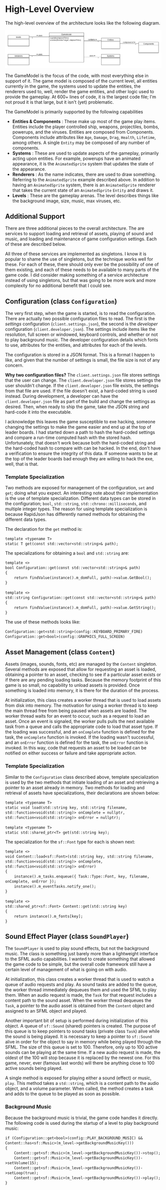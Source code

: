 # High-Level Overview

The high-level overview of the architecture looks like the following diagram.

![High Level Overview](https://github.com/ProfPorkins/Coronavirus-NanoForce/blob/trunk/docs/images/High-Level-Overview.png)

The GameModel is the focus of the code, with most everything else in support of it.  The game model is composed of the current level, all entities currently in the game, the systems used to update the entities, the renderers used to, well, render the game entities, and other logic used to provide the gameplay.  At 600+ lines of code, it is the largest code file; I'm not proud it is that large, but it isn't (yet) problematic.

The GameModel is primarily supported by the following capabilities

* **Entities & Components** : These make up most of the game play items.  Entities include the player controlled ship, weapons, projectiles, bombs, powerups, and the viruses.  Entities are composed from Components.  Components include attributes like `Age`, `Damage`, `Drag`, `Health`, `Lifetime`, among others.  A single `Entity` may be composed of any number of components.
* **Systems** : These are used to update aspects of the gameplay, primarily acting upon entities.  For example, powerups have an animated appearance, it is the `AnimatedSprite` system that updates the state of the appearance.
* **Renderers** : As the name indicates, there are used to draw something.  Referring to the `AnimatedSprite` example described above.  In addition to having an `AnimatedSprite` system, there is an `AnimatedSprite` renderer that takes the current state of an `AnimatedSprite` `Entity` and draws it.
* **Levels** : These are the gameplay arenas.  The level describes things like the background image, size, music, max viruses, etc.

## Additional Support

There are three additional pieces to the overall architecture.  The are services to support loading and retrieval of assets, playing of sound and music, and loading and maintenance of game configuration settings.  Each of these are described below.

All three of these services are implemented as singletons.  I know it is popular to shame the use of singletons, but the technique works well for these.  For each of these, there should only ever be the possibility of one of them existing, and each of these needs to be available to many parts of the game code.  I did consider making something of a service architecture instead of using singletons, but that was going to be more work and more complexity for no additional benefit that I could see.

## Configuration (class `Configuration`)

The very first step, when the game is started, is to read the configuration.  There are actually two possible configuration files to read.  The first is the _settings_ configuration (`client.settings.json`), the second is the _developer_ configuration (`client.developer.json`).  The settings include items like the resolution, full screen or windowed, keyboard controls, and whether or not to play background music.  The developer configuration details which fonts to use, attributes for the entities, and attributes for each of the levels.

The configuration is stored in a JSON format.  This is a format I happen to like, and given that the number of settings is small, the file size is not of any concern.

**Why two configuration files?** The `client.settings.json` file stores settings that the user can change.  The `client.developer.json` file stores settings the user shouldn't change.  If the `client.developer.json` file exists, the settings from that file are used.  If the file doesn't exist, a hard-coded string is used instead.  During development, a developer can have the `client.developer.json` file as part of the build and change the settings as desired.  Then, when ready to ship the game, take the JSON string and hard-code it into the executable.

I acknowledge this leaves the game susceptible to exe hacking, someone changing the settings to make the game easier and end up at the top of leader boards.  I had started down a path to hash the hard-coded settings and compare a run-time computed hash with the stored hash.  Unfortunately, that doesn't work because both the hard-coded string and the hard-coded hash to compare with can be hacked.  In the end, don't have a verification to ensure the integrity of this data.  If someone wants to be at the top of the leader boards bad enough they are willing to hack the exe, well, that is that.

### Template Specialization

Two methods are exposed for management of the configuration, `set` and `get`; doing what you expect.  An interesting note about their implementation is the use of template specialization.  Different data types can be stored in the configuration; `bool`, `std::string`, `std::chrono::milliseconds`, and multiple integer types.  The reason for using template specialization is because RapidJson has differently named methods for obtaining the different data types.

The declaration for the `get` method is:

    template <typename T>
    static T get(const std::vector<std::string>& path);

The specializations for obtaining a `bool` and `std::string` are:

    template <>
    bool Configuration::get(const std::vector<std::string>& path)
    {
        return findValue(instance().m_domFull, path)->value.GetBool();
    }

    template <>
    std::string Configuration::get(const std::vector<std::string>& path)
    {
        return findValue(instance().m_domFull, path)->value.GetString();
    }

The use of these methods looks like:

    Configuration::get<std::string>(config::KEYBOARD_PRIMARY_FIRE)
    Configuration::get<bool>(config::GRAPHICS_FULL_SCREEN)

## Asset Management (class `Content`)

Assets (images, sounds, fonts, etc) are managed by the `Content` singleton.  Several methods are exposed that allow for requesting an asset is loaded, obtaining a pointer to an asset, checking to see if a particular asset exists or if there are any pending loading tasks.  Because the memory footprint of this game is so small, no capability to unload assets is provided.  Once something is loaded into memory, it is there for the duration of the process.

At initialization, this class creates a worker thread that is used to load assets from disk into memory.  The motivation for using a worker thread is to keep the main thread free from being paused when assets are loaded.  The worker thread waits for an event to occur, such as a request to load an asset.  Once an event is signaled, the worker pulls pulls the next available task from a queue and calls the appropriate code to load that asset type.  If the loading was successful, and an `onComplete` function is defined for the task, the `onComplete` function is invoked.  If the loading wasn't successful, and an `onError` function is defined for the task, the `onError` function is invoked.  In this way, code that requests an asset to be loaded can be notified on either success or failure and take appropriate action.

### Template Specialization

Similar to the `Configuration` class described above, template specialization is used by the two methods that initiate loading of an asset and retrieving a pointer to an asset already in memory.  Two methods for loading and retrieval of assets have specializations, their declarations are shown below:

    template <typename T>
    static void load(std::string key, std::string filename, std::function<void(std::string)> onComplete = nullptr, std::function<void(std::string)> onError = nullptr);

    template <typename T>
    static std::shared_ptr<T> get(std::string key);

The specialization for the `sf::Font` type for each is shown next:

    template <>
    void Content::load<sf::Font>(std::string key, std::string filename, std::function<void(std::string)> onComplete, std::function<void(std::string)> onError)
    {
        instance().m_tasks.enqueue({ Task::Type::Font, key, filename, onComplete, onError });
        instance().m_eventTasks.notify_one();
    }

    template <>
    std::shared_ptr<sf::Font> Content::get(std::string key)
    {
        return instance().m_fonts[key];
    }

## Sound Effect Player (class `SoundPlayer`)

The `SoundPlayer` is used to play sound effects, but not the background music.  The class is something just barely more than a lightweight interface to the SFML audio capabilities.  I wanted to create something that allowed the game code to be simple, but the overall code framework still have a certain level of management of what is going on with audio.

At initialization, this class creates a worker thread that is used to watch a queue of audio requests and play.  As sound tasks are added to the queue, the worker thread immediately dequeues them and used the SFML to play them.  When an audio request is made, the `Task` for that request includes a content path to the sound asset.  When the worker thread dequeues the `Task`, a pointer to the audio asset is obtained from the `Content` object and assigned to an SFML object and played.

Another important bit of setup is performed during initialization of this object.  A queue of `sf::Sound` (shared) pointers is created.  The purpose of this queue is to keep pointers to sound tasks (private class `Task`) alive while the sound is being played.  It is necessary to keep a pointer to `sf::Sound` alive in order for the object to say in memory while being played through the SFML.  The size of this queue is set to 100.  Therefore, only up to 100 active sounds can be playing at the same time.  If a new audio request is made, the oldest of the 100 will stop because it is replaced by the newest one.  For this game, never, ever (famous last words) will there be anything close to 100 active sounds being played.

A single method is exposed for playing either a sound (effect) or music, `play`.  This method takes a `std::string`, which is a content path to the audio object, and a volume parameter.  When called, the method creates a task and adds to the queue to be played as soon as possible.

### Background Music

Because the background music is trivial, the game code handles it directly.  The following code is used during the startup of a level to play background music:

    if (Configuration::get<bool>(config::PLAY_BACKGROUND_MUSIC) && Content::has<sf::Music>(m_level->getBackgroundMusicKey()))
    {
        Content::get<sf::Music>(m_level->getBackgroundMusicKey())->stop();
        Content::get<sf::Music>(m_level->getBackgroundMusicKey())->setVolume(15);
        Content::get<sf::Music>(m_level->getBackgroundMusicKey())->setLoop(true);
        Content::get<sf::Music>(m_level->getBackgroundMusicKey())->play();
    }
